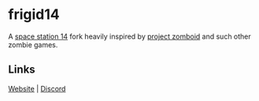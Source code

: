 # frigid14
A [space station 14](https://spacestation14.io) fork heavily inspired by [project zomboid](https://projectzomboid.com) and such other zombie games.

## Links
[Website](http://421034.xyz/) | [Discord](https://discord.gg/n8se25bGCx)
